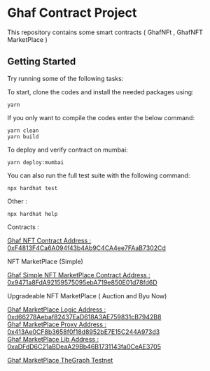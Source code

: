 # Ghaf Contract Project

This repository contains some smart contracts ( GhafNFt , GhafNFT MarketPlace )

## Getting Started

Try running some of the following tasks:

To start, clone the codes and install the needed packages using:

```shell
yarn
```

If you only want to compile the codes enter the below command:

```shell
yarn clean
yarn build
```

To deploy and verify contract on mumbai:

```shell
yarn deploy:mumbai
```

You can also run the full test suite with the following command:

```shell
npx hardhat test
```

Other :

```shell
npx hardhat help
```
Contracts :

[Ghaf NFT Contract Address : 0xF4813F4Ca6A094f43b4Ab9C4CA4ee7FAaB7302Cd](https://mumbai.polygonscan.com/address/0xF4813F4Ca6A094f43b4Ab9C4CA4ee7FAaB7302Cd#code)<br>

NFT MarketPlace (Simple)

[Ghaf Simple NFT MarketPlace Contract Address : 0x9471a8FdA92159575095ebA719e850E01d78fd6D](https://mumbai.polygonscan.com/address/0x9471a8FdA92159575095ebA719e850E01d78fd6D#code)

Upgradeable NFT MarketPlace ( Auction and Byu Now)

[Ghaf MarketPlace Logic Address : 0xd66278Aebaf82437EaD618A3AE759831cB7942B8](https://mumbai.polygonscan.com/address/0xd66278Aebaf82437EaD618A3AE759831cB7942B8#code)<br>
[Ghaf MarketPlace Proxy Address : 0x413Ae0CF8b3658f0f18d8952bE7E15C244A973d3](https://mumbai.polygonscan.com/address/0x413Ae0CF8b3658f0f18d8952bE7E15C244A973d3#code)<br>
[Ghaf MarketPlace Lib Address : 0xaDFdD6C21aBDeaA29Bb46B1731143fa0CeAE3705](https://mumbai.polygonscan.com/address/0xaDFdD6C21aBDeaA29Bb46B1731143fa0CeAE3705#code)<br>

[Ghaf MarketPlace TheGraph  Testnet](https://thegraph.com/hosted-service/subgraph/sinaghadrico/ghaf-marketplace-testnet)


